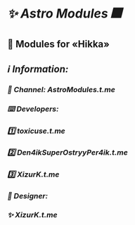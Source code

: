 # ***✨ Astro Modules 🎆***
#
## **🔮 Modules for «Hikka»**
## ***ℹ️ Information:***
### *📰 Channel: AstroModules.t.me*
### *⌨️ Developers:*
### *1️⃣ toxicuse.t.me*
### *2️⃣ Den4ikSuperOstryyPer4ik.t.me*
### *3️⃣ XizurK.t.me*
### *🎨 Designer:*
### *✨ XizurK.t.me*

